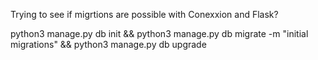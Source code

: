 Trying to see if migrtions are possible with Conexxion and Flask?

python3 manage.py db init && python3 manage.py db migrate -m "initial migrations" && python3 manage.py db upgrade
